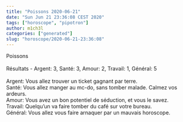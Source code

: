 ```yaml
---
title: "Poissons 2020-06-21"
date: "Sun Jun 21 23:36:08 CEST 2020"
tags: ["horoscope", "pipotron"]
author: m1ch3l
categories: ["generated"]
slug: "horoscope/2020-06-21-23:36:08"
---
```


Poissons<br>
<br>
Résultats - Argent: 3, Santé: 3, Amour: 2, Travail: 1, Général: 5<br>
<br>
Argent:  Vous allez trouver un ticket gagnant par terre. <br>
Santé:   Vous allez manger au mc-do, sans tomber malade. Calmez vos ardeurs.<br>
Amour:   Vous avez un bon potentiel de séduction, et vous le savez. <br>
Travail: Quelqu’un va faire tomber du café sur votre bureau. <br>
Général: Vous allez vous faire arnaquer par un mauvais horoscope.<br>
